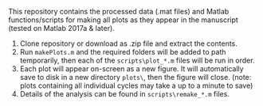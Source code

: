 This repository contains the processed data (.mat files) and Matlab functions/scripts for making all plots as they appear in the manuscript (tested on Matlab 2017a & later). 

1. Clone repository or download as .zip file and extract the contents.
2. Run `makePlots.m` and the required folders will be added to path temporarily, then each of the `scripts\plot_*.m` files will be run in order.
3. Each plot will appear on-screen as a new figure. It will automatically save to disk in a new directory `plots\`, then the figure will close. (note: plots containing all individual cycles may take a up to a minute to save)
4. Details of the analysis can be found in `scripts\remake_*.m` files.
